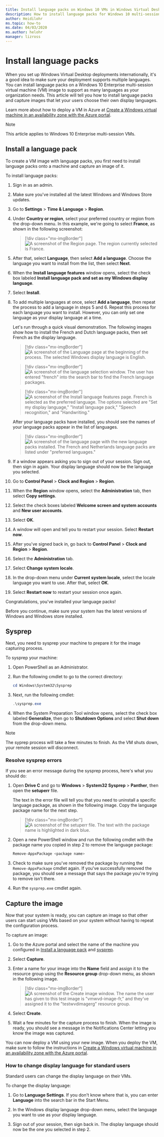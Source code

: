 ```yaml
---
title: Install language packs on Windows 10 VMs in Windows Virtual Desktop - Azure
description: How to install language packs for Windows 10 multi-session VMs in Windows Virtual Desktop.
author: Heidilohr
ms.topic: how-to
ms.date: 04/03/2020
ms.author: helohr
manager: lizross
---
```

# Install language packs

When you set up Windows Virtual Desktop deployments internationally, it's a good idea to make sure your deployment supports multiple languages. You can install language packs on a Windows 10 Enterprise multi-session virtual machine (VM) image to support as many languages as your organization needs. This article will tell you how to install language packs and capture images that let your users choose their own display languages.

Learn more about how to deploy a VM in Azure at [Create a Windows virtual machine in an availability zone with the Azure portal](../virtual-machines/windows/create-portal-availability-zone.md).

>[!NOTE]
>This article applies to Windows 10 Enterprise multi-session VMs.

## Install a language pack

To create a VM image with language packs, you first need to install language packs onto a machine and capture an image of it.

To install language packs:

1. Sign in as an admin.
2. Make sure you've installed all the latest Windows and Windows Store updates.
3. Go to **Settings** > **Time & Language** > **Region**.
4. Under **Country or region**, select your preferred country or region from the drop-down menu.
    In this example, we're going to select **France**, as shown in the following screenshot:

    > [!div class="mx-imgBorder"]
    > ![A screenshot of the Region page. The region currently selected is France.](media/region-page-france.png)

5. After that, select **Language**, then select **Add a language**. Choose the language you want to install from the list, then select **Next**.
6. When the **Install language features** window opens, select the check box labeled **Install language pack and set as my Windows display language**.
7. Select **Install**.
8. To add multiple languages at once, select **Add a language**, then repeat the process to add a language in steps 5 and 6. Repeat this process for each language you want to install. However, you can only set one language as your display language at a time.

    Let's run through a quick visual demonstration. The following images show how to install the French and Dutch language packs, then set French as the display language.

    > [!div class="mx-imgBorder"]
    > ![A screenshot of the Language page at the beginning of the process. The selected Windows display language is English.](media/language-page-default.png)

    > [!div class="mx-imgBorder"]
    > ![A screenshot of the language selection window. The user has entered "french" into the search bar to find the French language packages.](media/select-language-french.png)

    > [!div class="mx-imgBorder"]
    > ![A screenshot of the Install language features page. French is selected as the preferred language. The options selected are "Set my display language," "Install language pack," "Speech recognition," and "Handwriting."](media/install-language-features.png)

    After your language packs have installed, you should see the names of your language packs appear in the list of languages.

    > [!div class="mx-imgBorder"]
    > ![A screenshot of the language page with the new language packs installed. The French and Netherlands language packs are listed under "preferred languages."](media/language-page-complete.png)

9. If a window appears asking you to sign out of your session. Sign out, then sign in again. Your display language should now be the language you selected.

10.  Go to **Control Panel** > **Clock and Region** > **Region**.

11.  When the **Region** window opens, select the **Administration** tab, then select **Copy settings**.

12.  Select the check boxes labeled **Welcome screen and system accounts** and **New user accounts**.

13.  Select **OK**.

14.  A window will open and tell you to restart your session. Select **Restart now**.

15.  After you've signed back in, go back to **Control Panel** > **Clock and Region** > **Region**.

16.  Select the **Administration** tab.

17.  Select **Change system locale**.

18. In the drop-down menu under **Current system locale**, select the locale language you want to use. After that, select **OK**.

19. Select **Restart now** to restart your session once again.

Congratulations, you've installed your language packs!

Before you continue, make sure your system has the latest versions of Windows and Windows store installed.

## Sysprep

Next, you need to sysprep your machine to prepare it for the image capturing process.

To sysprep your machine:

1. Open PowerShell as an Administrator.
2. Run the following cmdlet to go to the correct directory:

    ```powershell
    cd Windows\System32\Sysprep
    ```

3. Next, run the following cmdlet:

    ```powershell
    .\sysprep.exe
    ```

4. When the System Preparation Tool window opens, select the check box labeled **Generalize**, then go to **Shutdown Options** and select **Shut down** from the drop-down menu.

>[!NOTE]
>The syprep process will take a few minutes to finish. As the VM shuts down, your remote session will disconnect.

### Resolve sysprep errors

If you see an error message during the sysprep process, here's what you should do:

1. Open **Drive C** and go to **Windows** > **System32 Sysprep** > **Panther**, then open the **setuperr** file.

   The text in the error file will tell you that you need to uninstall a specific language package, as shown in the following image. Copy the language package name for the next step.

   > [!div class="mx-imgBorder"]
   > ![A screenshot of the setuperr file. The text with the package name is highlighted in dark blue.](media/setuperr-package-name.png)

2. Open a new PowerShell window and run the following cmdlet with the package name you copied in step 2 to remove the language package:

   ```powershell
   Remove-AppxPackage <package name>
   ```

3. Check to make sure you've removed the package by running the `Remove-AppxPackage` cmdlet again. If you've successfully removed the package, you should see a message that says the package you're trying to remove isn't there.

4. Run the `sysprep.exe` cmdlet again.

## Capture the image

Now that your system is ready, you can capture an image so that other users can start using VMs based on your system without having to repeat the configuration process.

To capture an image:

1. Go to the Azure portal and select the name of the machine you configured in [Install a language pack](#install-a-language-pack) and [sysprep](#sysprep).

2. Select **Capture**.

3. Enter a name for your image into the **Name** field and assign it to the resource group using the **Resource group** drop-down menu, as shown in the following image.

   > [!div class="mx-imgBorder"]
   > ![A screenshot of the Create image window. The name the user has given to this test image is "vmwvd-image-fr," and they've assigned it to the "testwvdimagerg" resource group.](media/create-image.png)

4. Select **Create**.

5. Wait a few minutes for the capture process to finish. When the image is ready, you should see a message in the Notifications Center letting you know the image was captured.

You can now deploy a VM using your new image. When you deploy the VM, make sure to follow the instructions in [Create a Windows virtual machine in an availability zone with the Azure portal](../virtual-machines/windows/create-portal-availability-zone.md).

### How to change display language for standard users

Standard users can change the display language on their VMs.

To change the display language:

1. Go to **Language Settings**. If you don't know where that is, you can enter **Language** into the search bar in the Start Menu.

2. In the Windows display language drop-down menu, select the language you want to use as your display language.

3. Sign out of your session, then sign back in. The display language should now be the one you selected in step 2.
